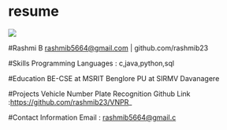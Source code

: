 # resume

<img src="https://t4.ftcdn.net/jpg/10/15/63/49/360_F_1015634941_gDzvrEgEyUQQ9cN1Z6XZ6r5GMgBwCrls.jpg">

#Rashmi B
rashmib5664@gmail.com | github.com/rashmib23

#Skills
Programming Languages : c,java,python,sql

#Education 
BE-CSE at MSRIT Benglore
PU at SIRMV Davanagere

#Projects
Vehicle Number Plate Recognition
Github Link :https://github.com/rashmib23/VNPR_

#Contact Information
Email  : rashmib5664@gmail.c
